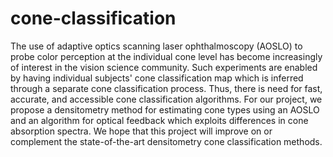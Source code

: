 # cone-classification
The use of adaptive optics scanning laser ophthalmoscopy (AOSLO) to probe color perception at the individual cone level has become increasingly of interest in the vision science community. Such experiments are enabled by having individual subjects' cone classification map which is inferred through a separate cone classification process. Thus, there is need for fast, accurate, and accessible cone classification algorithms. For our project, we propose a densitometry method for estimating cone types using an AOSLO and an algorithm for optical feedback which exploits differences in cone absorption spectra. We hope that this project will improve on or complement the state-of-the-art densitometry cone classification methods. 
